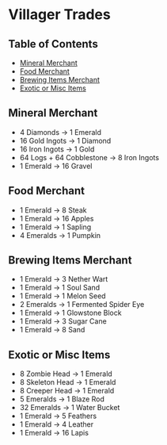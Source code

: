 # Villager Trades

## Table of Contents

- [Mineral Merchant](https://github.com/ChewCraft/Cubed/blob/master/VillagerTrades.md#mineral-merchant)
- [Food Merchant](https://github.com/ChewCraft/Cubed/blob/master/VillagerTrades.md#food-merchant)
- [Brewing Items Merchant](https://github.com/ChewCraft/Cubed/blob/master/VillagerTrades.md#brewing-items-merchant)
- [Exotic or Misc Items](https://github.com/ChewCraft/Cubed/blob/master/VillagerTrades.md#exotic-or-misc-items)

## Mineral Merchant
- 4 Diamonds -> 1 Emerald
- 16 Gold Ingots -> 1 Diamond
- 16 Iron Ingots -> 1 Gold
- 64 Logs + 64 Cobblestone -> 8 Iron Ingots
- 1 Emerald -> 16 Gravel

## Food Merchant
- 1 Emerald -> 8 Steak
- 1 Emerald -> 16 Apples
- 1 Emerald -> 1 Sapling
- 4 Emeralds -> 1 Pumpkin

## Brewing Items Merchant
- 1 Emerald -> 3 Nether Wart
- 1 Emerald -> 1 Soul Sand
- 1 Emerald -> 1 Melon Seed
- 2 Emeralds -> 1 Fermented Spider Eye
- 1 Emerald -> 1 Glowstone Block
- 1 Emerald -> 3 Sugar Cane
- 1 Emerald -> 8 Sand

## Exotic or Misc Items
- 8 Zombie Head -> 1 Emerald
- 8 Skeleton Head -> 1 Emerald
- 8 Creeper Head -> 1 Emerald
- 5 Emeralds -> 1 Blaze Rod
- 32 Emeralds -> 1 Water Bucket
- 1 Emerald -> 5 Feathers
- 1 Emerald -> 4 Leather
- 1 Emerald -> 16 Lapis
